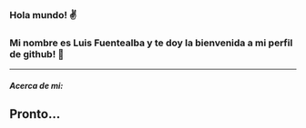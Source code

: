 ### Hola mundo! ✌️ 
### Mi nombre es **Luis Fuentealba** y te doy la bienvenida a mi perfil de github! 🤗

------------


##### Acerca de mi:
Pronto...
------------
